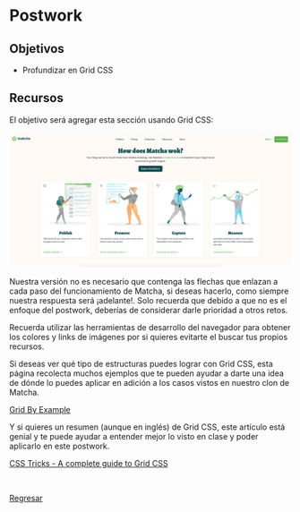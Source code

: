 # Postwork

## Objetivos

- Profundizar en Grid CSS

## Recursos


El objetivo será agregar esta sección usando Grid CSS:

![Postwork](../assets/postwork.png)

Nuestra versión no es necesario que contenga las flechas que enlazan a cada paso
del funcionamiento de Matcha, si deseas hacerlo, como siempre nuestra respuesta
será ¡adelante!. Solo recuerda que debido a que no es el enfoque del postwork,
deberías de considerar darle prioridad a otros retos.

Recuerda utilizar las herramientas de desarrollo del navegador para obtener los
colores y links de imágenes por si quieres evitarte el buscar tus propios
recursos.

Si deseas ver qué tipo de estructuras puedes lograr con Grid CSS, esta página
recolecta muchos ejemplos que te pueden ayudar a darte una idea de dónde lo
puedes aplicar en adición a los casos vistos en nuestro clon de Matcha.

[Grid By Example](https://gridbyexample.com/examples/)

Y si quieres un resumen (aunque en inglés) de Grid CSS, este artículo está genial
y te puede ayudar a entender mejor lo visto en clase y poder aplicarlo en este
postwork.

[CSS Tricks - A complete guide to Grid CSS](https://css-tricks.com/snippets/css/complete-guide-grid/)


<br/>

[Regresar](../)